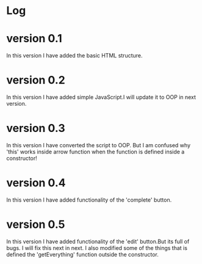 # Log
# version 0.1
In this version I have added the basic HTML structure.

# version 0.2
In this version I have added simple JavaScript.I will update it to 
OOP in next version.

# version 0.3
In this version I have converted the script to OOP. But I am confused why 'this' 
works inside arrow function when the function is defined inside a constructor!

# version 0.4
In this version I have added functionality of the 'complete' button.

# version 0.5
In this version I have added functionality of the 'edit' button.But its full of bugs.
I will fix this next in next. I also modified some of the things that is defined the 
'getEverything' function outside the constructor.
